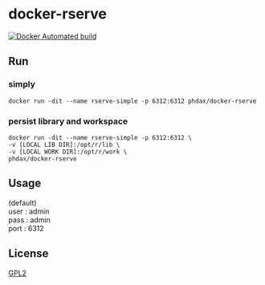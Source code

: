 docker-rserve
=============

[![Docker Automated build](https://img.shields.io/docker/automated/jrottenberg/ffmpeg.svg)](https://hub.docker.com/r/phdax/docker-rserve/)

## Run
### simply
```
docker run -dit --name rserve-simple -p 6312:6312 phdax/docker-rserve
```
### persist library and workspace
```
docker run -dit --name rserve-simple -p 6312:6312 \
-v [LOCAL LIB DIR]:/opt/r/lib \
-v [LOCAL WORK DIR]:/opt/r/work \
phdax/docker-rserve
```

## Usage
(default)\
user : admin\
pass : admin\
port : 6312

## License
[GPL2](https://github.com/phdax/docker-rserve-tls-selfsigned/blob/master/LICENSE)
